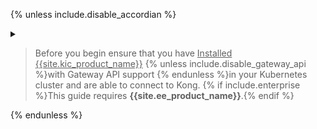 {% unless include.disable_accordian %}
<details class="custom" markdown="1">
<summary>
<blockquote class="note">
  <p style="cursor: pointer">Before you begin ensure that you have <u>Installed {{site.kic_product_name}}</u> {% unless include.disable_gateway_api %}with Gateway API support {% endunless %}in your Kubernetes cluster and are able to connect to Kong. {% if include.enterprise %}This guide requires <strong>{{site.ee_product_name}}</strong>.{% endif %}</p>
</blockquote>
</summary>

## Prerequisites
{% endunless %}

{% unless include.disable_gateway_api %}

{% assign gw_api_crd_version = "v1.1.0" %}
{% if_version lte:3.1.x %}
{% assign gw_api_crd_version = "v1.0.0" %}
{% endif_version %}

### Install the Gateway APIs

1. Install the Gateway API CRDs before installing {{ site.kic_product_name }}.

    ```bash
    kubectl apply -f https://github.com/kubernetes-sigs/gateway-api/releases/download/{{ gw_api_crd_version}}/standard-install.yaml
    ```

    {% if include.gateway_api_experimental %}

1. Install the experimental Gateway API CRDs to test this feature.

    ```bash
    kubectl apply -f https://github.com/kubernetes-sigs/gateway-api/releases/download/{{ gw_api_crd_version}}/experimental-install.yaml
    ```
    {% endif %}

1. Create a `Gateway` and `GatewayClass` instance to use.

{% assign gwapi_version = "v1" %}
{% if_version lte:2.12.x %}
{% assign gwapi_version = "v1beta1" %}
{% endif_version %}

   ```bash
   echo "
   ---
   apiVersion: gateway.networking.k8s.io/{{ gwapi_version }}
   kind: GatewayClass
   metadata:
     name: kong
     annotations:
       konghq.com/gatewayclass-unmanaged: 'true'

   spec:
     controllerName: konghq.com/kic-gateway-controller
   ---
   apiVersion: gateway.networking.k8s.io/{{ gwapi_version }}
   kind: Gateway
   metadata:
     name: kong
   spec:
     gatewayClassName: kong
     listeners:
     - name: proxy
       port: 80
       protocol: HTTP
   " | kubectl apply -f -
   ```

   The results should look like this:
   ```text
   gatewayclass.gateway.networking.k8s.io/kong created
   gateway.gateway.networking.k8s.io/kong created
   ```
{% endunless %}

### Install Kong
You can install Kong in your Kubernetes cluster using [Helm](https://helm.sh/).
1. Add the Kong Helm charts:

    ```bash
    helm repo add kong https://charts.konghq.com
    helm repo update
    ```

{% if include.enterprise %}
1. Create a file named `license.json` containing your {{site.ee_product_name}} license and store it in a Kubernetes secret:

    ```bash
    kubectl create namespace kong
    kubectl create secret generic kong-enterprise-license --from-file=license=./license.json -n kong
    ```

1. Create a `values.yaml` file:

    ```yaml
    gateway:
      image:
        repository: kong/kong-gateway
      env:
        LICENSE_DATA:
          valueFrom:
            secretKeyRef:
              name: kong-enterprise-license
              key: license
    ```
{% endif %}

1. Install {{site.kic_product_name}} and {{ site.base_gateway }} with Helm:

{% if include.enable_oss %}

{% capture values_file %}
{% navtabs_ee codeblock %}
{% navtab Kong Gateway %}
```bash
helm install kong kong/ingress -n kong --create-namespace
```
{% endnavtab %}
{% navtab Kong Gateway (OSS) %}
```bash
helm install kong kong/ingress -n kong --create-namespace --set gateway.image.repository=kong --set gateway.image.tag="{{ site.data.kong_latest_gateway.ce-version }}"
```
{% endnavtab %}
{% endnavtabs_ee %}
{% endcapture %}

{{ values_file | indent }}
{% else %}
    ```bash
    helm install kong kong/ingress -n kong --create-namespace {% if include.enterprise %}--values ./values.yaml{% endif %}
    ```
{% endif %}

{% if include.gateway_api_experimental %}
1. Enable the Gateway API Alpha feature gate:

    ```bash
    kubectl set env -n kong deployment/kong-controller CONTROLLER_FEATURE_GATES="GatewayAlpha=true" -c ingress-controller
    ```

   The results should look like this:
   ```text
   deployment.apps/kong-controller env updated
   ```
{% endif %}

### Test connectivity to Kong

Kubernetes exposes the proxy through a Kubernetes service. Run the following commands to store the load balancer IP address in a variable named `PROXY_IP`:

1. Populate `$PROXY_IP` for future commands:

    ```bash
    export PROXY_IP=$(kubectl get svc --namespace kong kong-gateway-proxy -o jsonpath='{.status.loadBalancer.ingress[0].ip}')
    echo $PROXY_IP
    ```

2. Ensure that you can call the proxy IP:

    ```bash
    curl -i $PROXY_IP
    ```

    The results should look like this:

    ```bash
    HTTP/1.1 404 Not Found
    Content-Type: application/json; charset=utf-8
    Connection: keep-alive
    Content-Length: 48
    X-Kong-Response-Latency: 0
    Server: kong/3.0.0
  
    {"message":"no Route matched with those values"}
    ```

{% unless include.disable_accordian %}
</details>
{% endunless %}
